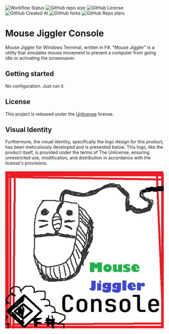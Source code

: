 ![Workflow Status](https://github.com/MaxGripe/mouse-jiggler-console/actions/workflows/dotnet.yml/badge.svg)
![GitHub repo size](https://img.shields.io/github/repo-size/MaxGripe/mouse-jiggler-console)
![GitHub License](https://img.shields.io/github/license/MaxGripe/mouse-jiggler-console)
![GitHub Created At](https://img.shields.io/github/created-at/MaxGripe/mouse-jiggler-console)
![GitHub forks](https://img.shields.io/github/forks/MaxGripe/mouse-jiggler-console)
![GitHub Repo stars](https://img.shields.io/github/stars/MaxGripe/mouse-jiggler-console)


# Mouse Jiggler Console

Mouse Jiggler for Windows Terminal, written in F#. "Mouse Jiggler" is a utility that simulates mouse movement to prevent a computer from going idle or activating the screensaver.

## Getting started

No configuration. Just run it.

## License

This project is released under the [Unlicense](LICENSE) license.

## Visual Identity

Furthermore, the visual identity, specifically the logo design for this product, has been meticulously developed and is presented below. This logo, like the product itself, is provided under the terms of The Unlicense, ensuring unrestricted use, modification, and distribution in accordance with the license's provisions.

![mouse-jiggler-console.png](gfx/mouse-jiggler-console.png)
